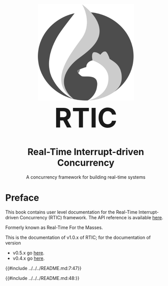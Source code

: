 <div align="center"><img width="300" height="300" src="RTIC.svg"></div>
<div style="font-size: 6em; font-weight: bolder;" align="center">RTIC</div>

<h1 align="center">Real-Time Interrupt-driven Concurrency</h1>

<p align="center">A concurrency framework for building real-time systems</p>

# Preface

This book contains user level documentation for the Real-Time Interrupt-driven Concurrency
(RTIC) framework. The API reference is available [here](../../api/).

Formerly known as Real-Time For the Masses.

<!--There is a translation of this book in [Russian].-->

<!--[Russian]: ../ru/index.html-->

This is the documentation of v1.0.x of RTIC; for the documentation of version

* v0.5.x go [here](/0.5).
* v0.4.x go [here](/0.4).

{{#include ../../../README.md:7:47}}

{{#include ../../../README.md:48:}}
